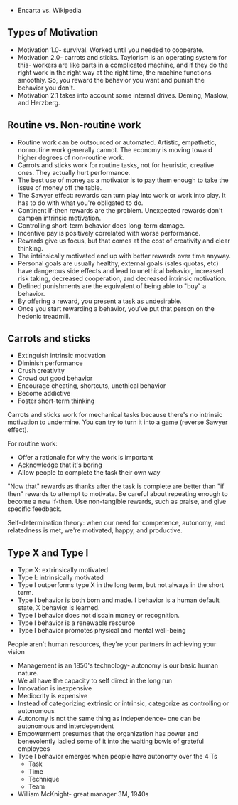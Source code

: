 * Encarta vs. Wikipedia

## Types of Motivation

* Motivation 1.0- survival. Worked until you needed to cooperate.
* Motivation 2.0- carrots and sticks. Taylorism is an operating system for this- workers are like parts in a complicated machine, and if they do the right work in the right way at the right time, the machine functions smoothly. So, you reward the behavior you want and punish the behavior you don't.
* Motivation 2.1 takes into account some internal drives. Deming, Maslow, and Herzberg.

## Routine vs. Non-routine work

* Routine work can be outsourced or automated. Artistic, empathetic, nonroutine work generally cannot. The economy is moving toward higher degrees of non-routine work.
* Carrots and sticks work for routine tasks, not for heuristic, creative ones. They actually hurt performance.
* The best use of money as a motivator is to pay them enough to take the issue of money off the table.
* The Sawyer effect: rewards can turn play into work or work into play. It has to do with what you're obligated to do.
* Continent if-then rewards are the problem. Unexpected rewards don't dampen intrinsic motivation.
* Controlling short-term behavior does long-term damage.
* Incentive pay is positively correlated with worse performance.
* Rewards give us focus, but that comes at the cost of creativity and clear thinking.
* The intrinsically motivated end up with better rewards over time anyway.
* Personal goals are usually healthy, external goals (sales quotas, etc) have dangerous side effects and lead to unethical behavior, increased risk taking, decreased cooperation, and decreased intrinsic motivation.
* Defined punishments are the equivalent of being able to "buy" a behavior.
* By offering a reward, you present a task as undesirable.
* Once you start rewarding a behavior, you've put that person on the hedonic treadmill.

## Carrots and sticks

* Extinguish intrinsic motivation
* Diminish performance
* Crush creativity
* Crowd out good behavior
* Encourage cheating, shortcuts, unethical behavior
* Become addictive
* Foster short-term thinking

Carrots and sticks work for mechanical tasks because there's no intrinsic motivation to undermine. You can try to turn it into a game (reverse Sawyer effect).

For routine work:

* Offer a rationale for why the work is important
* Acknowledge that it's boring
* Allow people to complete the task their own way

"Now that" rewards as thanks after the task is complete are better than "if then" rewards to attempt to motivate. Be careful about repeating enough to become a new if-then. Use non-tangible rewards, such as praise, and give specific feedback.

Self-determination theory: when our need for competence, autonomy, and relatedness is met, we're motivated, happy, and productive.

## Type X and Type I

* Type X: extrinsically motivated
* Type I: intrinsically motivated
* Type I outperforms type X in the long term, but not always in the short term.
* Type I behavior is both born and made. I behavior is a human default state, X behavior is learned.
* Type I behavior does not disdain money or recognition.
* Type I behavior is a renewable resource
* Type I behavior promotes physical and mental well-being

People aren't human resources, they're your partners in achieving your vision

* Management is an 1850's technology- autonomy is our basic human nature.
* We all have the capacity to self direct in the long run
* Innovation is inexpensive
* Mediocrity is expensive
* Instead of categorizing extrinsic or intrinsic, categorize as controlling or autonomous
* Autonomy is not the same thing as independence- one can be autonomous and interdependent
* Empowerment presumes that the organization has power and benevolently ladled some of it into the waiting bowls of grateful employees
* Type I behavior emerges when people have autonomy over the 4 Ts
    * Task
    * Time
    * Technique
    * Team
* William McKnight- great manager 3M, 1940s
